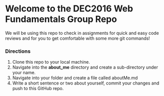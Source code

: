 # Welcome to the DEC2016 Web Fundamentals Group Repo

We will be using this repo to check in assignments for quick and easy code reviews and for you to get comfortable with some more git commands!

### Directions

1. Clone this repo to your local machine.
2. Navigate into the **about_me** directory and create a sub-directory under your name.
3. Navigate into your folder and create a file called aboutMe.md
4. Write a short sentence or two about yourself, commit your changes and push to this GitHub repo.
